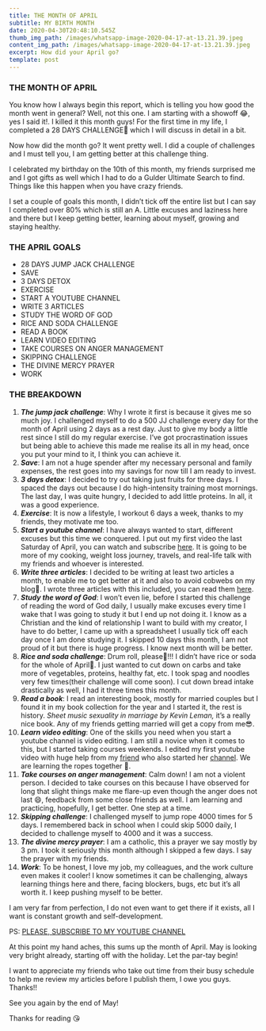 ```yaml
---
title: THE MONTH OF APRIL
subtitle: MY BIRTH MONTH
date: 2020-04-30T20:48:10.545Z
thumb_img_path: /images/whatsapp-image-2020-04-17-at-13.21.39.jpeg
content_img_path: /images/whatsapp-image-2020-04-17-at-13.21.39.jpeg
excerpt: How did your April go?
template: post
---
```

### THE MONTH OF APRIL

You know how I always begin this report, which is telling you how good the month went in general? Well, not this one. I am starting with a showoff 😂, yes I said it!. I killed it this month guys! For the first time in my life, I completed a 28 DAYS CHALLENGE🥳 which I will discuss in detail in a bit.

Now how did the month go? It went pretty well. I did a couple of challenges and I must tell you, I am getting better at this challenge thing.

I celebrated my birthday on the 10th of this month, my friends surprised me and I got gifts as well which I had to do a Gulder Ultimate Search to find. Things like this happen when you have crazy friends.

I set a couple of goals this month, I didn’t tick off the entire list but I can say I completed over 80% which is still an A. Little excuses and laziness here and there but I keep getting better, learning about myself, growing and staying healthy.

### **THE APRIL GOALS**

* 28 DAYS JUMP JACK CHALLENGE
* SAVE
* 3 DAYS DETOX
* EXERCISE
* START A YOUTUBE CHANNEL
* WRITE 3 ARTICLES
* STUDY THE WORD OF GOD
* RICE AND SODA CHALLENGE
* READ A BOOK
* LEARN VIDEO EDITING
* TAKE COURSES ON ANGER MANAGEMENT
* SKIPPING CHALLENGE
* THE DIVINE MERCY PRAYER
* WORK

### **THE BREAKDOWN**

1. ***The jump jack challenge***: Why I wrote it first is because it gives me so much joy. I challenged myself to do a 500 JJ challenge every day for the month of April using 2 days as a rest day. Just to give my body a little rest since I still do my regular exercise. I’ve got procrastination issues but being able to achieve this made me realise its all in my head, once you put your mind to it, I think you can achieve it.
2. ***Save***: I am not a huge spender after my necessary personal and family expenses, the rest goes into my savings for now till I am ready to invest.
3. ***3 days detox***: I decided to try out taking just fruits for three days. I spaced the days out because I do high-intensity training most mornings. The last day, I was quite hungry, I decided to add little proteins. In all, it was a good experience.
4. ***Exercise***: It is now a lifestyle, I workout 6 days a week, thanks to my friends, they motivate me too.
5. ***Start a youtube channel***: I have always wanted to start, different excuses but this time we conquered. I put out my first video the last Saturday of April, you can watch and subscribe [here](https://youtu.be/6kbK2mLszeo). It is going to be more of my cooking, weight loss journey, travels, and real-life talk with my friends and whoever is interested.
6. ***Write three articles***: I decided to be writing at least two articles a month, to enable me to get better at it and also to avoid cobwebs on my blog🤣. I wrote three articles with this included, you can read them [here](https://dinma.netlify.com).
7. ***Study the word of God***: I won’t even lie, before I started this challenge of reading the word of God daily, I usually make excuses every time I wake that I was going to study it but I end up not doing it. I know as a Christian and the kind of relationship I want to build with my creator, I have to do better, I came up with a spreadsheet I usually tick off each day once I am done studying it. I skipped 10 days this month, I am not proud of it but there is huge progress. I know next month will be better.
8. ***Rice and soda challenge***: Drum roll, please🥁!!! I didn’t have rice or soda for the whole of April🏅. I just wanted to cut down on carbs and take more of vegetables, proteins, healthy fat, etc. I took spag and noodles very few times(their challenge will come soon). I cut down bread intake drastically as well, I had it three times this month.
9. ***Read a book***: I read an interesting book, mostly for married couples but I found it in my book collection for the year and I started it, the rest is history. *Sheet music sexuality in marriage by Kevin Leman,* it’s a really nice book. Any of my friends getting married will get a copy from me😎.
10. ***Learn video editing***: One of the skills you need when you start a youtube channel is video editing. I am still a novice when it comes to this, but I started taking courses weekends. I edited my first youtube video with huge help from my [friend](https://medium.com/@annmaryamaka) who also started her [channel](https://medium.com/r/?url=https%3A%2F%2Fwww.youtube.com%2Fchannel%2FUCsZkZQzMVNcErjwDMe4P8qw). We are learning the ropes together 🍻.
11. ***Take courses on anger management***: Calm down! I am not a violent person. I decided to take courses on this because I have observed for long that slight things make me flare-up even though the anger does not last 😄, feedback from some close friends as well. I am learning and practicing, hopefully, I get better. One step at a time.
12. ***Skipping challenge***: I challenged myself to jump rope 4000 times for 5 days. I remembered back in school when I could skip 5000 daily, I decided to challenge myself to 4000 and it was a success.
13. ***The divine mercy prayer***: I am a catholic, this a prayer we say mostly by 3 pm. I took it seriously this month although I skipped a few days. I say the prayer with my friends.
14. ***Work***: To be honest, I love my job, my colleagues, and the work culture even makes it cooler! I know sometimes it can be challenging, always learning things here and there, facing blockers, bugs, etc but it’s all worth it. I keep pushing myself to be better.

I am very far from perfection, I do not even want to get there if it exists, all I want is constant growth and self-development.

PS: [PLEASE, SUBSCRIBE TO MY YOUTUBE CHANNEL](https://www.youtube.com/channel/UCb0NS6BgX2_trNlJCgpvIeQ)

At this point my hand aches, this sums up the month of April. May is looking very bright already, starting off with the holiday. Let the par-tay begin!

I want to appreciate my friends who take out time from their busy schedule to help me review my articles before I publish them, I owe you guys. Thanks!!

See you again by the end of May!

Thanks for reading 😘